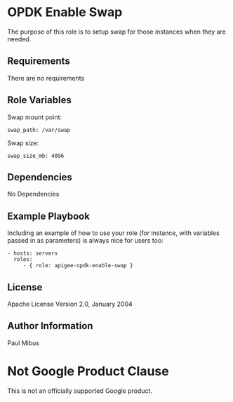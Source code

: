 OPDK Enable Swap
=========

The purpose of this role is to setup swap for those instances when they are needed. 

Requirements
------------

There are no requirements

Role Variables
--------------

Swap mount point:

    swap_path: /var/swap
    
Swap size:
    
    swap_size_mb: 4096

Dependencies
------------

No Dependencies

Example Playbook
----------------

Including an example of how to use your role (for instance, with variables passed in as parameters) is always nice for users too:

    - hosts: servers
      roles:
         - { role: apigee-opdk-enable-swap }

License
-------

Apache License Version 2.0, January 2004

Author Information
------------------

Paul Mibus
<!-- BEGIN Google Required Disclaimer -->

# Not Google Product Clause

This is not an officially supported Google product.
<!-- END Google Required Disclaimer -->
